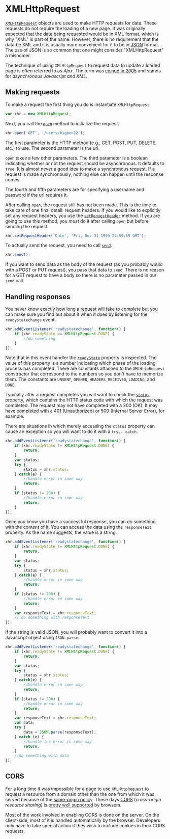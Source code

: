 # XMLHttpRequest

<a href="https://developer.mozilla.org/en-US/docs/Web/API/XMLHttpRequest">`XMLHttpRequest`</a> objects are used to make HTTP requests for data. These requests do not require the loading of a new page. It was originally expected that the data being requested would be in XML format, which is why "XML" is part of the name. However, there is no requirement that the data be XML and it is usually more convenient for it to be in <a href="http://json.org/">JSON</a> format. The use of JSON is so common that one might consider "XMLHttpRequest" a misnomer.

The technique of using `XMLHttpRequest` to request data to update a loaded page is often referred to as _Ajax_. The term was <a href="https://web.archive.org/web/20080702075113/http://www.adaptivepath.com/ideas/essays/archives/000385.php">coined in 2005</a> and stands for _asynchronous Javascript and XML_.

## Making requests

To make a request the first thing you do is instantiate `XMLHttpRequest`.

```js
var xhr = new XMLHttpRequest;
```

Next, you call the <a href="https://developer.mozilla.org/en-US/docs/Web/API/XMLHttpRequest/open">`open`</a> method to initialize the request.

```js
xhr.open('GET', '/users/bigben22');
```

The first parameter is the HTTP method (e.g., GET, POST, PUT, DELETE, etc.) to use. The second parameter is the url.

`open` takes a few other parameters. The third parameter is a boolean indicating whether or not the request should be asynchronous. It defaults to `true`. It is almost never a good idea to make a synchronous request. If a request is made synchronously, nothing else can happen until the response comes.

The fourth and fifth parameters are for specifying a username and password if the url requires it.

After calling `open`, the request still has not been made. This is the time to take care of one final detail: request headers. If you would like to explicitly set any request headers, you use the <a href="https://developer.mozilla.org/en-US/docs/Web/API/XMLHttpRequest/setRequestHeader">`setRequestHeader`</a> method. If you are going to use this method, you _must_ do it after calling `open` but before sending the request.

```js
xhr.setRequestHeader('Date', 'Fri, Dec 31 1999 23:59:59 GMT');
```

To actually send the request, you need to call <a href="https://developer.mozilla.org/en-US/docs/Web/API/XMLHttpRequest/send">`send`</a>.

```js
xhr.send();
```

If you want to send data as the body of the request (as you probably would with a POST or PUT request), you pass that data to `send`. There is no reason for a GET request to have a body so there is no parameter passed in our `send` call.

## Handling responses

You never know exactly how long a request will take to complete but you can make sure you find out about it when it does by listening for the `readystatechange` event.

```js
xhr.addEventListener('readystatechange', function() {
    if (xhr.readyState == XMLHttpRequest.DONE) {
        //do something
    }
});
```

Note that in this event handler the <a href="https://developer.mozilla.org/en-US/docs/Web/API/XMLHttpRequest/readyState">`readyState`</a> property is inspected. The value of this property is a number indicating which phase of the loading process has completed. There are constants attached to the `XMLHttpRequest` constructor that correspond to the numbers so you don't have to memorize them. The constants are `UNSENT`, `OPENED`, `HEADERS_RECEIVED`, `LOADING`, and `DONE`.

Typically after a request completes you will want to check the <a href="https://developer.mozilla.org/en-US/docs/Web/API/XMLHttpRequest/status">`status`</a> property, which contains the HTTP status code with which the request was completed. The request may not have completed with a 200 (OK). It may have completed with a 401 (Unauthorized) or 500 (Internal Server Error), for example.

There are situations in which merely accessing the `status` property can cause an exception so you will want to do it with a `try...catch`.


```js
xhr.addEventListener('readystatechange', function() {
    if (xhr.readyState != XMLHttpRequest.DONE) {
        return;
    }
    var status;
    try {
        status = xhr.status;
    } catch(e) {
        //handle error in some way
        return;
    }
    if (status != 200) {
        //handle error in some way
        return;
    }
});
```

Once you know you have a successful response, you can do something with the content of it. You can access the data using the `responseText` property. As the name suggests, the value is a string.

```js
xhr.addEventListener('readystatechange', function() {
    if (xhr.readyState != XMLHttpRequest.DONE) {
        return;
    }
    var status;
    try {
        status = xhr.status;
    } catch(e) {
        //handle error in some way
        return;
    }
    if (status != 200) {
        //handle error in some way
        return;
    }
    var responseText = xhr.responseText;
    // do something with responseText
});
```


If the string is valid JSON, you will probably want to convert it into a Javascript object using `JSON.parse`.

```js
xhr.addEventListener('readystatechange', function() {
    if (xhr.readyState != XMLHttpRequest.DONE) {
        return;
    }
    var status;
    try {
        status = xhr.status;
    } catch(e) {
        //handle error in some way
        return;
    }
    if (status != 200) {
        //handle error in some way
        return;
    }
    var responseText = xhr.responseText;
    var data;
    try {
        data = JSON.parse(responseText);
    } catch (e) {
        //handle the error in some way
        return;
    }
    //do something with data
});
```

## CORS

For a long time it was impossible for a page to use `XMLHttpRequest` to request a resource from a domain other than the one from which it was served because of the <a href="https://en.wikipedia.org/wiki/Same-origin_policy">same-origin policy</a>. These days <a href="https://www.nczonline.net/blog/2010/05/25/cross-domain-ajax-with-cross-origin-resource-sharing/">CORS</a> (_cross-origin resource sharing_) is <a href="https://www.nczonline.net/blog/2010/05/25/cross-domain-ajax-with-cross-origin-resource-sharing/">pretty well supported</a> by browsers.

Most of the work involved in enabling CORS is done on the server. On the client-side, most of it is handled automatically by the browser. Developers only have to take special action if they wish to include cookies in their CORS requests.
